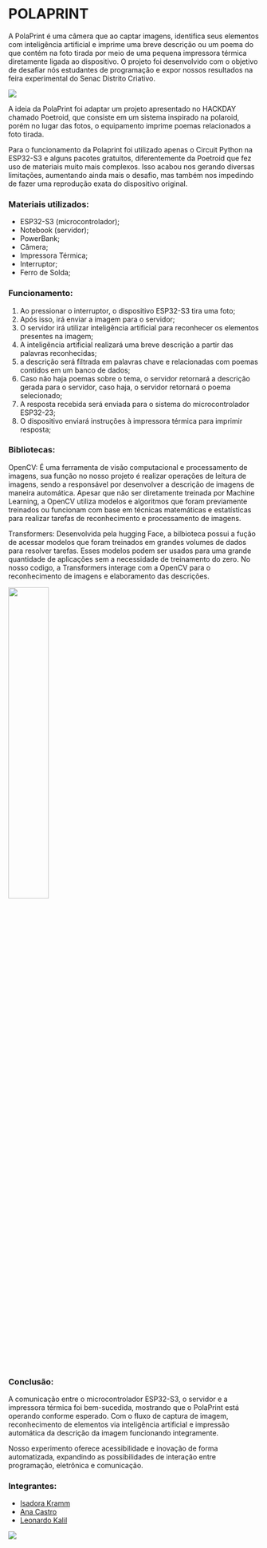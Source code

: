 <h1>POLAPRINT</h1>

<p>A PolaPrint é uma câmera que ao captar imagens, identifica seus elementos com inteligência artificial e imprime uma breve descrição ou um poema do que contém na foto tirada por meio de uma pequena impressora térmica diretamente ligada ao dispositivo. O projeto foi desenvolvido com o objetivo de desafiar nós estudantes de programação e expor nossos resultados na feira experimental do Senac Distrito Criativo.</p>

<img src='https://i.imgur.com/i9lRBaQ.jpeg'>

<p>A ideia da PolaPrint foi adaptar um projeto apresentado no HACKDAY chamado Poetroid, que consiste em um sistema inspirado na polaroid,
porém no lugar das fotos, o equipamento imprime poemas relacionados a foto tirada.</p>
<p>Para o funcionamento da Polaprint foi utilizado apenas o Circuit Python na ESP32-S3 e alguns pacotes gratuitos, diferentemente da Poetroid que fez uso de materiais
muito mais complexos. Isso acabou nos gerando diversas limitações, aumentando ainda mais o desafio, mas também nos impedindo de fazer uma reprodução exata do dispositivo original.</p>

<h3>Materiais utilizados:</h3>
<ul>
    <li>ESP32-S3 (microcontrolador);</li>
    <li>Notebook (servidor);</li>
    <li>PowerBank;</li>
    <li>Câmera;</li>
    <li>Impressora Térmica;</li>
    <li>Interruptor;</li>
    <li>Ferro de Solda;</li>
</ul>

<h3>Funcionamento:</h3>
<ol>
    <li>Ao pressionar o interruptor, o dispositivo ESP32-S3 tira uma foto;</li>
    <li>Após isso, irá enviar a imagem para o servidor;</li>
    <li>O servidor irá utilizar inteligência artificial para reconhecer os elementos presentes na imagem;</li>
    <li>A inteligência artificial realizará uma breve descrição a partir das palavras reconhecidas;</li>
    <li>a descrição será filtrada em palavras chave e relacionadas com poemas contidos em um banco de dados;</li>
    <li>Caso não haja poemas sobre o tema, o servidor retornará a descrição gerada para o servidor, caso haja, o servidor retornará o poema selecionado;</li>
    <li>A resposta recebida será enviada para o sistema do microcontrolador ESP32-23;</li>
    <li>O dispositivo enviará instruções à impressora térmica para imprimir resposta;</li>
</ol>

<h3>Bibliotecas:</h3>
<p>OpenCV: É uma ferramenta de visão computacional e processamento de imagens, sua função no nosso projeto é realizar operações de leitura de imagens, sendo a responsável por desenvolver a descrição de imagens de maneira automática. Apesar que não ser diretamente treinada por Machine Learning, a OpenCV utiliza modelos e algoritmos que foram previamente treinados ou funcionam com base em técnicas matemáticas e estatísticas para realizar tarefas de reconhecimento e processamento de imagens.</p>
<p>Transformers: Desenvolvida pela hugging Face, a bilbioteca possui a fução de acessar modelos que foram treinados em grandes volumes de dados para resolver tarefas. Esses modelos podem ser usados para uma grande quantidade de aplicações sem a necessidade de treinamento do zero. No nosso codigo, a Transformers interage com a OpenCV para o reconhecimento de imagens e elaboramento das descrições.</p>

<img src='https://i.imgur.com/mXv9tSQ.png' width='40%'>

<h3>Conclusão:</h3>

<p>A comunicação entre o microcontrolador ESP32-S3, o servidor e a impressora térmica foi bem-sucedida,  mostrando que o PolaPrint está operando conforme esperado. Com o fluxo de captura de imagem, reconhecimento de elementos via inteligência artificial e impressão automática da descrição da imagem funcionando integramente.</p>
<p>Nosso experimento oferece acessibilidade e inovação de forma automatizada, expandindo as possibilidades de interação entre programação, eletrônica e comunicação.</p>

<h3>Integrantes:</h3>
<ul>
    <li><a href="https://github.com/InvaderKrm">Isadora Kramm</a></li>
    <li><a href="https://github.com/therabb1t">Ana Castro</a></li>
    <li><a href="https://github.com/Lord7290">Leonardo Kalil</a></li>
</ul>
<img src='https://i.imgur.com/ZzYQmKz.png'>


